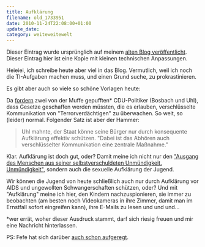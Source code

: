 ```yaml
---
title: Aufklärung
filename: old_1733951
date: 2010-11-24T22:08:00+01:00
update_date:
category: weiteweitewelt
---
```

Dieser Eintrag wurde ursprünglich auf meinem [alten Blog veröffentlicht](https://stu.blogger.de/stories/1733951/). Dieser Eintrag hier ist eine Kopie mit kleinen technischen Anpassungen.

Heieiei, ich schreibe heute aber viel in das Blog. Vermutlich, weil ich noch die TI-Aufgaben machen muss, und einen Grund suche, zu prokrastinieren.

Es gibt aber auch so viele so schöne Vorlagen heute:

Da [fordern](http://www.heise.de/newsticker/meldung/Unionspolitiker-erhoehen-Druck-auf-Justizministerin-1141382.html) zwei von der Muffe gepufften\* CDU-Politiker (Bosbach und Uhl), dass Gesetze geschaffen werden müssten, die es erlauben, verschlüsselte Kommunikation von "Terrorverdächtigen" zu überwachen.
So weit, so (leider) normal. Folgender Satz ist aber der Hammer:

> Uhl mahnte, der Staat könne seine Bürger nur durch konsequente Aufklärung effektiv schützen. "Dabei ist das Abhören auch verschlüsselter Kommunikation eine zentrale Maßnahme."

Klar. Aufklärung ist doch gut, oder? Damit meine ich nicht nur den ["Ausgang des Menschen aus seiner selbstverschuldeten Unmündigkeit. Unmündigkeit"](http://www.uni-potsdam.de/u/philosophie/texte/kant/aufklaer.htm), sondern auch die sexuelle Aufklärung der Jugend.

Wir können die Jugend von heute schließlich auch nur durch Aufklärung vor AIDS und ungewollten Schwangerschaften schützen, oder? Und mit "Aufklärung" meine ich hier, den Kindern nachzuspionieren, sie immer zu beobachten (am besten noch Videokameras in ihre Zimmer, damit man im Ernstfall sofort eingreifen kann), ihre E-Mails zu lesen und und und…

\*wer errät, woher dieser Ausdruck stammt, darf sich riesig freuen und mir eine Nachricht hinterlassen.

PS: Fefe hat sich darüber [auch schon aufgeregt](http://blog.fefe.de/?ts=b213db65).
